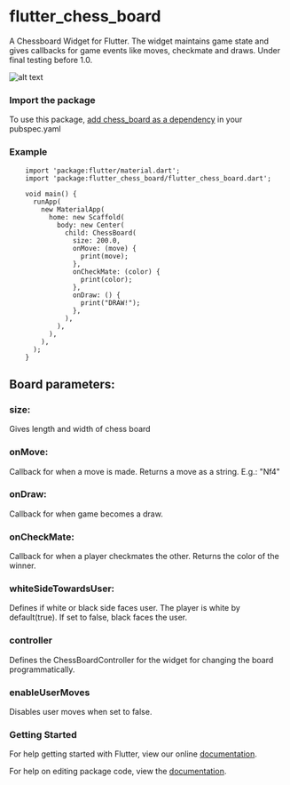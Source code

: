# flutter_chess_board

A Chessboard Widget for Flutter. The widget maintains game state and gives callbacks for game events 
like moves, checkmate and draws. Under final testing before 1.0.

![alt text](https://github.com/deven98/flutter_chess_board/blob/master/screen_shot.png)

### Import the package 

To use this package, [add chess_board as a dependency](https://pub.dartlang.org/packages/flutter_chess_board#-installing-tab-) in your pubspec.yaml

### Example

        import 'package:flutter/material.dart';
        import 'package:flutter_chess_board/flutter_chess_board.dart';
        
        void main() {
          runApp(
            new MaterialApp(
              home: new Scaffold(
                body: new Center(
                  child: ChessBoard(
                    size: 200.0,
                    onMove: (move) {
                      print(move);
                    },
                    onCheckMate: (color) {
                      print(color);
                    },
                    onDraw: () {
                      print("DRAW!");
                    },
                  ),
                ),
              ),
            ),
          );
        }

## Board parameters:

### size: 

Gives length and width of chess board

### onMove:

Callback for when a move is made. Returns a move as a string. E.g.: "Nf4"

### onDraw:

Callback for when game becomes a draw.

### onCheckMate: 

Callback for when a player checkmates the other. Returns the color of the winner.

### whiteSideTowardsUser:

Defines if white or black side faces user. The player is white by default(true). If 
set to false, black faces the user.

### controller

Defines the ChessBoardController for the widget for changing the board programmatically.

### enableUserMoves

Disables user moves when set to false.

### Getting Started

For help getting started with Flutter, view our online [documentation](https://flutter.io/).

For help on editing package code, view the [documentation](https://flutter.io/developing-packages/).
